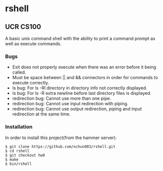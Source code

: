 # rshell
## UCR CS100

A basic unix command shell with the ability to print a command prompt as well as execute commands.

### Bugs

* Exit does not properly execute when there was an error before it being called.
* Must be space between || and && connectors in order for commands to execute correctly.
* ls bug: For ls -Rl directory in directory info not correctly displayed.
* ls bug: For ls -R extra newline before last directory files is displayed.
* redirection bug: Cannot use more than one pipe.
* redirection bug: Cannot use input redirection with piping.
* redirection bug: Cannot use output redirection, piping and input redirection at the same time.

### Installation

In order to install this project(from the hammer server):
```
$ git clone https://github.com/nchun003/rshell.git
$ cd rshell
$ git checkout hw0
$ make
$ bin/rshell
```


